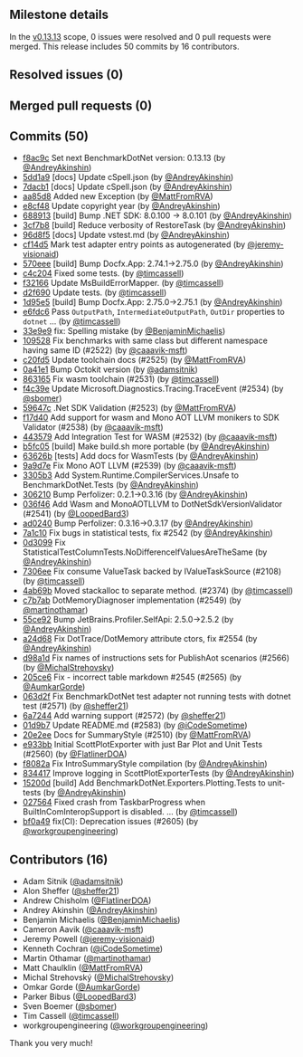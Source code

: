 ## Milestone details

In the [v0.13.13](https://github.com/dotnet/BenchmarkDotNet/issues?q=milestone:v0.13.13) scope, 
0 issues were resolved and 0 pull requests were merged.
This release includes 50 commits by 16 contributors.

## Resolved issues (0)


## Merged pull requests (0)


## Commits (50)

* [f8ac9c](https://github.com/dotnet/BenchmarkDotNet/commit/f8ac9cf7cbdde9178d29f8544ed68ad40fd7c33d) Set next BenchmarkDotNet version: 0.13.13 (by [@AndreyAkinshin](https://github.com/AndreyAkinshin))
* [5dd1a9](https://github.com/dotnet/BenchmarkDotNet/commit/5dd1a985812d3c74f9dcca3c709be182e87c7a08) [docs] Update cSpell.json (by [@AndreyAkinshin](https://github.com/AndreyAkinshin))
* [7dacb1](https://github.com/dotnet/BenchmarkDotNet/commit/7dacb16249714932b94c60257951ef9e4371f7d5) [docs] Update cSpell.json (by [@AndreyAkinshin](https://github.com/AndreyAkinshin))
* [aa85d8](https://github.com/dotnet/BenchmarkDotNet/commit/aa85d8c93eba64a19c7e9ed3c8df3f125bd16a5f) Added new Exception (by [@MattFromRVA](https://github.com/MattFromRVA))
* [e8cf48](https://github.com/dotnet/BenchmarkDotNet/commit/e8cf488c29256a17bbc370c21f31dc7a4b9362c5) Update copyright year (by [@AndreyAkinshin](https://github.com/AndreyAkinshin))
* [688913](https://github.com/dotnet/BenchmarkDotNet/commit/688913230db0cbf6a175ed604fb517784c927f2e) [build] Bump .NET SDK: 8.0.100 -> 8.0.101 (by [@AndreyAkinshin](https://github.com/AndreyAkinshin))
* [3cf7b8](https://github.com/dotnet/BenchmarkDotNet/commit/3cf7b8da7ca1609892fc1a57f988da86bfcb2af3) [build] Reduce verbosity of RestoreTask (by [@AndreyAkinshin](https://github.com/AndreyAkinshin))
* [96d8f5](https://github.com/dotnet/BenchmarkDotNet/commit/96d8f5cb71bf5846c88eebe1d6683627505f0469) [docs] Update vstest.md (by [@AndreyAkinshin](https://github.com/AndreyAkinshin))
* [cf14d5](https://github.com/dotnet/BenchmarkDotNet/commit/cf14d594750f5c3d8c6ecf0bf04991d36c95ecc6) Mark test adapter entry points as autogenerated (by [@jeremy-visionaid](https://github.com/jeremy-visionaid))
* [570eee](https://github.com/dotnet/BenchmarkDotNet/commit/570eeefa20c8692662722cd4bf8a1b663bd361b7) [build] Bump Docfx.App: 2.74.1->2.75.0 (by [@AndreyAkinshin](https://github.com/AndreyAkinshin))
* [c4c204](https://github.com/dotnet/BenchmarkDotNet/commit/c4c204204c18bb37f8025f3bbb0c6b38df4687db) Fixed some tests. (by [@timcassell](https://github.com/timcassell))
* [f32166](https://github.com/dotnet/BenchmarkDotNet/commit/f321667bcb908117924f8b718ba1b5643933566d) Update MsBuildErrorMapper. (by [@timcassell](https://github.com/timcassell))
* [d2f690](https://github.com/dotnet/BenchmarkDotNet/commit/d2f6904d5254c2ed47d12b89146360a9014ce130) Update tests. (by [@timcassell](https://github.com/timcassell))
* [1d95e5](https://github.com/dotnet/BenchmarkDotNet/commit/1d95e558da95e837c609a25dad17c25e2d3dcda5) [build] Bump Docfx.App: 2.75.0->2.75.1 (by [@AndreyAkinshin](https://github.com/AndreyAkinshin))
* [e6fdc6](https://github.com/dotnet/BenchmarkDotNet/commit/e6fdc6b3c4d540983641f5aeca9c93308dc0da7a) Pass `OutputPath`, `IntermediateOutputPath`, `OutDir` properties to `dotnet` ... (by [@timcassell](https://github.com/timcassell))
* [33e9e9](https://github.com/dotnet/BenchmarkDotNet/commit/33e9e93a29a4d05d44dd2771049af0b1604aa551) fix: Spelling mistake (by [@BenjaminMichaelis](https://github.com/BenjaminMichaelis))
* [109528](https://github.com/dotnet/BenchmarkDotNet/commit/109528020e573ef33660e1eea5cac70de7e38e91) Fix benchmarks with same class but different namespace having same ID (#2522) (by [@caaavik-msft](https://github.com/caaavik-msft))
* [c20fd5](https://github.com/dotnet/BenchmarkDotNet/commit/c20fd51959225de1de95c086a34c3686af374727) Update toolchain docs (#2525) (by [@MattFromRVA](https://github.com/MattFromRVA))
* [0a41e1](https://github.com/dotnet/BenchmarkDotNet/commit/0a41e16424cb256caacfdaf490782be83f5b57f4) Bump Octokit version (by [@adamsitnik](https://github.com/adamsitnik))
* [863165](https://github.com/dotnet/BenchmarkDotNet/commit/8631651a33f46c68e07972bbdf72eae7736fceb0) Fix wasm toolchain (#2531) (by [@timcassell](https://github.com/timcassell))
* [f4c39e](https://github.com/dotnet/BenchmarkDotNet/commit/f4c39ee17ec1ddc55da61fd06d1bf18cb293f062) Update Microsoft.Diagnostics.Tracing.TraceEvent (#2534) (by [@sbomer](https://github.com/sbomer))
* [59647c](https://github.com/dotnet/BenchmarkDotNet/commit/59647c9f11d6e66ab596d5019e58bb4ac54498f3) .Net SDK Validation (#2523) (by [@MattFromRVA](https://github.com/MattFromRVA))
* [f17d40](https://github.com/dotnet/BenchmarkDotNet/commit/f17d40ee0c031248a9b04ab2c7238fbbd32daff4) Add support for wasm and Mono AOT LLVM monikers to SDK Validator (#2538) (by [@caaavik-msft](https://github.com/caaavik-msft))
* [443579](https://github.com/dotnet/BenchmarkDotNet/commit/4435799acc497f49c2ceba8588668e595d19044f) Add Integration Test for WASM (#2532) (by [@caaavik-msft](https://github.com/caaavik-msft))
* [b5fc05](https://github.com/dotnet/BenchmarkDotNet/commit/b5fc0595587eda8574351177ca35deb7ec79face) [build] Make build.sh more portable (by [@AndreyAkinshin](https://github.com/AndreyAkinshin))
* [63626b](https://github.com/dotnet/BenchmarkDotNet/commit/63626bb357b802c7f724744f2f29ce2921a351dc) [tests] Add docs for WasmTests (by [@AndreyAkinshin](https://github.com/AndreyAkinshin))
* [9a9d7e](https://github.com/dotnet/BenchmarkDotNet/commit/9a9d7e729059ea3a942f1b5347cecb0eeb7d1776) Fix Mono AOT LLVM (#2539) (by [@caaavik-msft](https://github.com/caaavik-msft))
* [3305b3](https://github.com/dotnet/BenchmarkDotNet/commit/3305b3459a8560194df16fec7b51451d44c7d269) Add System.Runtime.CompilerServices.Unsafe to BenchmarkDotNet.Tests (by [@AndreyAkinshin](https://github.com/AndreyAkinshin))
* [306210](https://github.com/dotnet/BenchmarkDotNet/commit/3062103e4ffd3498f7b5fbbcc68437b36aebca5a) Bump Perfolizer: 0.2.1->0.3.16 (by [@AndreyAkinshin](https://github.com/AndreyAkinshin))
* [036f46](https://github.com/dotnet/BenchmarkDotNet/commit/036f466ad93eccefcd456e22bb2c8017546b4b28) Add Wasm and MonoAOTLLVM to DotNetSdkVersionValidator (#2541) (by [@LoopedBard3](https://github.com/LoopedBard3))
* [ad0240](https://github.com/dotnet/BenchmarkDotNet/commit/ad0240c6d60850a026bfcaba85d46aa94cb3795a) Bump Perfolizer: 0.3.16->0.3.17 (by [@AndreyAkinshin](https://github.com/AndreyAkinshin))
* [7a1c10](https://github.com/dotnet/BenchmarkDotNet/commit/7a1c10dd04336499946c10754b186dc513103a4c) Fix bugs in statistical tests, fix #2542 (by [@AndreyAkinshin](https://github.com/AndreyAkinshin))
* [0d3099](https://github.com/dotnet/BenchmarkDotNet/commit/0d3099163a27ec5a34103d83a1967df7293551d0) Fix StatisticalTestColumnTests.NoDifferenceIfValuesAreTheSame (by [@AndreyAkinshin](https://github.com/AndreyAkinshin))
* [7306ee](https://github.com/dotnet/BenchmarkDotNet/commit/7306ee7defe2b3f3a69ffe0b89bb1a9af58dc76c) Fix consume ValueTask backed by IValueTaskSource (#2108) (by [@timcassell](https://github.com/timcassell))
* [4ab69b](https://github.com/dotnet/BenchmarkDotNet/commit/4ab69be430b74469359d70d4557d2ed039e661ce) Moved stackalloc to separate method. (#2374) (by [@timcassell](https://github.com/timcassell))
* [c7b7ab](https://github.com/dotnet/BenchmarkDotNet/commit/c7b7abf0ded44458ad022eacad2fd9990546cd14) DotMemoryDiagnoser implementation (#2549) (by [@martinothamar](https://github.com/martinothamar))
* [55ce92](https://github.com/dotnet/BenchmarkDotNet/commit/55ce92d7fa2aa26e463350e65b7cf6c0c2c78d97) Bump JetBrains.Profiler.SelfApi: 2.5.0->2.5.2 (by [@AndreyAkinshin](https://github.com/AndreyAkinshin))
* [a24d68](https://github.com/dotnet/BenchmarkDotNet/commit/a24d689361c44356b12892424d25bdf27d13d8da) Fix DotTrace/DotMemory attribute ctors, fix #2554 (by [@AndreyAkinshin](https://github.com/AndreyAkinshin))
* [d98a1d](https://github.com/dotnet/BenchmarkDotNet/commit/d98a1d221d8a1968d72be071193e36fad7d99eb1) Fix names of instructions sets for PublishAot scenarios (#2566) (by [@MichalStrehovsky](https://github.com/MichalStrehovsky))
* [205ce6](https://github.com/dotnet/BenchmarkDotNet/commit/205ce61313e7f1b1410d72b20951736b54c70cfd) Fix -  incorrect table markdown #2545 (#2565) (by [@AumkarGorde](https://github.com/AumkarGorde))
* [063d2f](https://github.com/dotnet/BenchmarkDotNet/commit/063d2f0dda0e3a1e0655de666d988d1b76304be4) Fix BenchmarkDotNet test adapter not running tests with dotnet test (#2571) (by [@sheffer21](https://github.com/sheffer21))
* [6a7244](https://github.com/dotnet/BenchmarkDotNet/commit/6a7244d76082f098a19785e4e3b0e0f269fed004) Add warning support (#2572) (by [@sheffer21](https://github.com/sheffer21))
* [01d9b7](https://github.com/dotnet/BenchmarkDotNet/commit/01d9b7889e13cf756068985275a3997217e4a102) Update README.md (#2583) (by [@iCodeSometime](https://github.com/iCodeSometime))
* [20e2ee](https://github.com/dotnet/BenchmarkDotNet/commit/20e2ee7ded7881659fd29143167b93925f16543d) Docs for SummaryStyle (#2510) (by [@MattFromRVA](https://github.com/MattFromRVA))
* [e933bb](https://github.com/dotnet/BenchmarkDotNet/commit/e933bb00774617d51f0bee8508937b7d945599b5) Initial ScottPlotExporter with just Bar Plot and Unit Tests (#2560) (by [@FlatlinerDOA](https://github.com/FlatlinerDOA))
* [f8082a](https://github.com/dotnet/BenchmarkDotNet/commit/f8082a2138b7cf1bda1eab8dca98d7d3c43b9946) Fix IntroSummaryStyle compilation (by [@AndreyAkinshin](https://github.com/AndreyAkinshin))
* [834417](https://github.com/dotnet/BenchmarkDotNet/commit/834417a7dbec1dbb22a99cbb5f45c9cd474e483e) Improve logging in ScottPlotExporterTests (by [@AndreyAkinshin](https://github.com/AndreyAkinshin))
* [15200d](https://github.com/dotnet/BenchmarkDotNet/commit/15200d46a1395ef6e69c39c6f3371ab0e0d96e5c) [build] Add BenchmarkDotNet.Exporters.Plotting.Tests to unit-tests (by [@AndreyAkinshin](https://github.com/AndreyAkinshin))
* [027564](https://github.com/dotnet/BenchmarkDotNet/commit/0275649d350bcdc6953215598eca775b4882ece5) ﻿Fixed crash from TaskbarProgress when BuiltInComInteropSupport is disabled. ... (by [@timcassell](https://github.com/timcassell))
* [bf0a49](https://github.com/dotnet/BenchmarkDotNet/commit/bf0a49d1f5756cd2f7cb1da56974a7ee6a5a6fdf) fix(CI): Deprecation issues (#2605) (by [@workgroupengineering](https://github.com/workgroupengineering))

## Contributors (16)

* Adam Sitnik ([@adamsitnik](https://github.com/adamsitnik))
* Alon Sheffer ([@sheffer21](https://github.com/sheffer21))
* Andrew Chisholm ([@FlatlinerDOA](https://github.com/FlatlinerDOA))
* Andrey Akinshin ([@AndreyAkinshin](https://github.com/AndreyAkinshin))
* Benjamin Michaelis ([@BenjaminMichaelis](https://github.com/BenjaminMichaelis))
* Cameron Aavik ([@caaavik-msft](https://github.com/caaavik-msft))
* Jeremy Powell ([@jeremy-visionaid](https://github.com/jeremy-visionaid))
* Kenneth Cochran ([@iCodeSometime](https://github.com/iCodeSometime))
* Martin Othamar ([@martinothamar](https://github.com/martinothamar))
* Matt Chaulklin ([@MattFromRVA](https://github.com/MattFromRVA))
* Michal Strehovský ([@MichalStrehovsky](https://github.com/MichalStrehovsky))
* Omkar Gorde ([@AumkarGorde](https://github.com/AumkarGorde))
* Parker Bibus ([@LoopedBard3](https://github.com/LoopedBard3))
* Sven Boemer ([@sbomer](https://github.com/sbomer))
* Tim Cassell ([@timcassell](https://github.com/timcassell))
* workgroupengineering ([@workgroupengineering](https://github.com/workgroupengineering))

Thank you very much!

